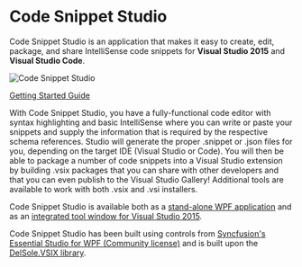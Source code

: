# Code Snippet Studio

Code Snippet Studio is an application that makes it easy to create, edit, package, and share IntelliSense code snippets for **Visual Studio 2015** and **Visual Studio Code**.

![Code Snippet Studio](http://www.visual-basic.it/Portals/0/Contents/thumb/CodeSnippetStudio.jpg)

[Getting Started Guide](https://github.com/AlessandroDelSole/CodeSnippetStudio/blob/master/CodeSnippetStudio_StandAlone/Assets/Code_Snippet_Studio_User_Guide.pdf)

With Code Snippet Studio, you have a fully-functional code editor with syntax highlighting and basic IntelliSense where you can write or paste your snippets and supply the information that is required by the respective schema references. Studio will generate the proper .snippet or .json files for you, depending on the target IDE (Visual Studio or Code). You will then be able to package a number of code snippets into a Visual Studio extension by building .vsix packages that you can share with other developers and that you can even publish to the Visual Studio Gallery! Additional tools are available to work with both .vsix and .vsi installers.

Code Snippet Studio is available both as a [stand-alone WPF application](https://codesnippetstudio.codeplex.com/downloads/get/clickOnce/CodeSnippetStudio.application) and as an [integrated tool window for Visual Studio 2015](https://visualstudiogallery.msdn.microsoft.com/803e021c-fce2-4637-a05d-bb078cffc492).

Code Snippet Studio has been built using controls from [Syncfusion's Essential Studio for WPF (Community license)](https://www.syncfusion.com/products/communitylicense) and is built upon the [DelSole.VSIX library](https://github.com/AlessandroDelSole/delsolevsix).
